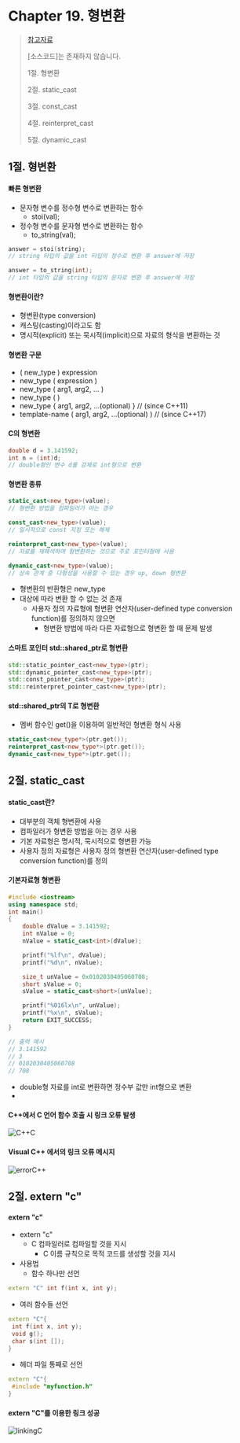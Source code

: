#  Chapter 19. 형변환  
> [참고자료](https://wikidocs.net/143100)
>
> [소스코드]는 존재하지 않습니다.
> 
> 1절. 형변환
>
> 2절. static_cast
>
> 3절. const_cast
>
> 4절. reinterpret_cast
>
> 5절. dynamic_cast

## 1절. 형변환
#### 빠른 형변환
* 문자형 변수를 정수형 변수로 변환하는 함수
  * stoi(val);
* 정수형 변수를 문자형 변수로 변환하는 함수
  * to_string(val);
```CPP
answer = stoi(string);
// string 타입의 값을 int 타입의 정수로 변환 후 answer에 저장

answer = to_string(int);
// int 타입의 값을 string 타입의 문자로 변환 후 answer에 저장
```
#### 형변환이란?
* 형변환(type conversion)
* 캐스팅(casting)이라고도 함
* 명시적(explicit) 또는 묵시적(implicit)으로 자료의 형식을 변환하는 것

#### 형변환 구문
* ( new_type ) expression     
* new_type ( expression )     
* new_type ( arg1, arg2, ... )
* new_type ( )
* new_type { arg1, arg2, ...(optional) } // (since C++11)
* template-name ( arg1, arg2, ...(optional) ) // (since C++17)

#### C의 형변환
```C
double d = 3.141592;
int n = (int)d;
// double형인 변수 d를 강제로 int형으로 변환
```

#### 형변환 종류
```cpp
static_cast<new_type>(value);
// 형변환 방법을 컴파일러가 아는 경우

const_cast<new_type>(value);
// 일시적으로 const 지정 또는 해제

reinterpret_cast<new_type>(value);
// 자료를 재해석하여 형변환하는 것으로 주로 포인터형에 사용

dynamic_cast<new_type>(value);
// 상속 관계 중 다형성을 사용할 수 있는 경우 up, down 형변환
```

* 형변환의 반환형은 new_type
* 대상에 따라 변환 할 수 없는 것 존재
  * 사용자 정의 자료형에 형변환 연산자(user-defined type conversion function)를 정의하지 않으면
    * 형변환 방법에 따라 다른 자료형으로 형변환 할 때 문제 발생

#### 스마트 포인터 std::shared_ptr<T>로 형변환 
```cpp
std::static_pointer_cast<new_type>(ptr);
std::dynamic_pointer_cast<new_type>(ptr);
std::const_pointer_cast<new_type>(ptr);
std::reinterpret_pointer_cast<new_type>(ptr);
```

#### std::shared_ptr<T>의 T로 형변환
* 멤버 함수인 get()을 이용하여 일반적인 형변환 형식 사용

```cpp
static_cast<new_type*>(ptr.get());
reinterpret_cast<new_type*>(ptr.get());
dynamic_cast<new_type*>(ptr.get());
```

## 2절. static_cast
#### static_cast란?
* 대부분의 객체 형변환에 사용
* 컴파일러가 형변환 방법을 아는 경우 사용
* 기본 자료형은 명시적, 묵시적으로 형변환 가능
* 사용자 정의 자료형은 사용자 정의 형변환 연산자(user-defined type conversion function)를 정의

#### 기본자료형 형변환
```cpp
#include <iostream>
using namespace std;
int main()
{
    double dValue = 3.141592;
    int nValue = 0;
    nValue = static_cast<int>(dValue);

    printf("%lf\n", dValue);
    printf("%d\n", nValue);

    size_t unValue = 0x0102030405060708;
    short sValue = 0;
    sValue = static_cast<short>(unValue);

    printf("%016lx\n", unValue);
    printf("%x\n", sValue);
    return EXIT_SUCCESS;
}

// 출력 예시
// 3.141592
// 3
// 0102030405060708
// 708
```

* double형 자료를 int로 변환하면 정수부 값만 int형으로 변환
* 
#### C++에서 C 언어 함수 호출 시 링크 오류 발생 

![C++C](https://github.com/BangYunseo/TIL/blob/main/Language/Cpp/Image/ch18/C++C.PNG)

#### Visual C++ 에서의 링크 오류 메시지

![errorC++](https://github.com/BangYunseo/TIL/blob/main/Language/Cpp/Image/ch18/errorC++.PNG)

## 2절. extern "c"
#### extern "c"
* extern "c"
  * C 컴파일러로 컴파일할 것을 지시
    * C 이름 규칙으로 목적 코드를 생성할 것을 지시
* 사용법
  * 함수 하나만 선언
```CPP
extern "C" int f(int x, int y);
```
  * 여러 함수들 선언
```CPP
extern "C"{
 int f(int x, int y);
 void g();
 char s(int []);
}
```
  * 헤더 파일 통째로 선언  
```CPP
extern "C"{
 #include "myfunction.h"
}
```

#### extern "C"를 이용한 링크 성공

![linkingC](https://github.com/BangYunseo/TIL/blob/main/Language/Cpp/Image/ch18/linkingC.PNG)
